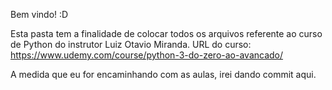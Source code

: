 Bem vindo! :D

Esta pasta tem a finalidade de colocar todos os arquivos referente ao curso de Python do instrutor Luiz Otavio Miranda.
URL do curso: https://www.udemy.com/course/python-3-do-zero-ao-avancado/

A medida que eu for encaminhando com as aulas, irei dando commit aqui.